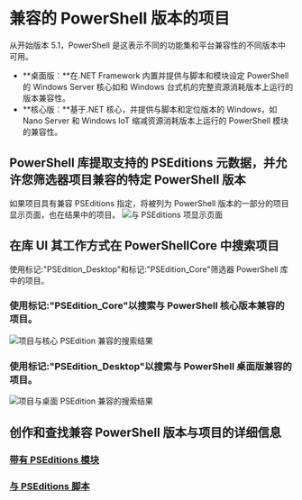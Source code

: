 # 兼容的 PowerShell 版本的项目
从开始版本 5.1，PowerShell 是这表示不同的功能集和平台兼容性的不同版本中可用。

- **桌面版︰**在.NET Framework 内置并提供与脚本和模块设定 PowerShell 的 Windows Server 核心如和 Windows 台式机的完整资源消耗版本上运行的版本兼容性。
- **核心版︰**基于.NET 核心，并提供与脚本和定位版本的 Windows，如 Nano Server 和 Windows IoT 缩减资源消耗版本上运行的 PowerShell 模块的兼容性。

## PowerShell 库提取支持的 PSEditions 元数据，并允许您筛选器项目兼容的特定 PowerShell 版本

如果项目具有兼容 PSEditions 指定，将被列为 PowerShell 版本的一部分的项目显示页面，也在结果中的项目。
![与 PSEditions 项显示页面](Images/ItemDisplayPageWithPSEditions.PNG)

## 在库 UI 其工作方式在 PowerShellCore 中搜索项目
使用标记:"PSEdition_Desktop"和标记:"PSEdition_Core"筛选器 PowerShell 库中的项目。

### 使用标记:"PSEdition_Core"以搜索与 PowerShell 核心版本兼容的项目。
![项目与核心 PSEdition 兼容的搜索结果](Images/SearchResultsWithPSEditions.PNG)

### 使用标记:"PSEdition_Desktop"以搜索与 PowerShell 桌面版兼容的项目。
![项目与桌面 PSEdition 兼容的搜索结果](Images/SearchResultsWithPSEdition_Desktop.PNG)

## 创作和查找兼容 PowerShell 版本与项目的详细信息
### [带有 PSEditions 模块](../psget/module/modulewithpseditionsupport.md)
### [与 PSEditions 脚本](../psget/script/scriptwithpseditionsupport.md)